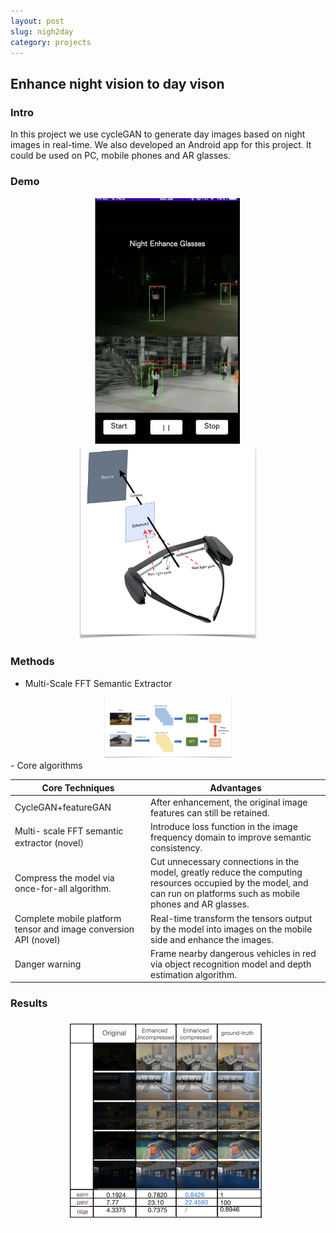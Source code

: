 ```yaml
---
layout: post
slug: nigh2day
category: projects
---
```

## Enhance night vision to day vison

### Intro

In this project we use cycleGAN to generate day images based on night images in real-time. We also developed an Android app for this project. It could be used on PC, mobile phones and AR glasses.

### Demo

<div style="text-align: center;">
    <img src="image/nigh2day/1718830888833.png" alt="1718830888833" style="zoom:50%;" />
    <img src="image/nigh2day/1718830901662.png" alt="1718830901662" style="zoom:30%;" />
</div>

### Methods

- Multi-Scale FFT Semantic Extractor

<div style="text-align: center;">
  <img src="image/nigh2day/1718831357179.png" alt="1718831357179" style="zoom:20%;" />
</div>
- Core algorithms

| **Core Techniques**                                        | **Advantages**                                                                                                                                                   |
| ---------------------------------------------------------------- | ---------------------------------------------------------------------------------------------------------------------------------------------------------------------- |
| CycleGAN+featureGAN                                              | After enhancement, the original image features can still be retained.                                                                                                  |
| Multi- scale FFT semantic extractor (novel）                     | Introduce loss function in the image frequency domain to improve semantic consistency.                                                                                 |
| Compress the model via once-for-all algorithm.                   | Cut unnecessary connections in the model, greatly reduce the computing resources occupied by the model, and can run on platforms such as mobile phones and AR glasses. |
| Complete mobile platform tensor and image conversion API (novel) | Real-time transform the tensors output by the model into images on the mobile side and enhance the images.                                                             |
| Danger warning                                                   | Frame nearby dangerous vehicles in red via object recognition model and depth estimation algorithm.                                                                    |

### Results
<div style="text-align: center;">
  <img src="image/nigh2day/1718831683382.png" alt="1718831683382" style="zoom:50%;" />
</div>
